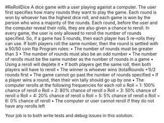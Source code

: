 #ReRollDice
A dice game with a user playing against a computer.  The user first specifies how many rounds they want to play the game.  Each round is won by whoever has the highest dice roll, and each game is won by the person who wins a majority of the rounds.  Each round, before the user and the computer reveal their rolls, they are also given a chance to reroll.  In every game, the user is only allowed to reroll the number of rounds specified.  So, if a game has 5 rounds, then each player has 5 re-rolls they can use.  If both players roll the same number, then the round is settled with a 50/50 coin flip
Program rules:
•	The number of rounds must be greater than 3
•	The number of rounds must also be an odd number
•	The number of rerolls must be the same number as the number of rounds in a game
•	Using a reroll will deplete it
•	If both players get the same roll, then both players will have to reroll
•	The winner is whoever wins (totalRounds +1)/2 rounds first
•	The game cannot go past the number of rounds specified
•	If a player wins a round, then their win tally should go up by one
•	The computer rerolls at the following frequencies for each roll
o	Roll = 1: 100% chance of reroll
o	Roll = 2: 80% chance of reroll
o	Roll = 3: 50% chance of reroll
o	Roll = 4: 20% chance of reroll
o	Roll = 5: 5% chance of reroll
o	Roll = 6: 0% chance of reroll
•	The computer or user cannot reroll if they do not have any rerolls left

Your job is to both write tests and debug issues in this solution.
